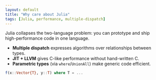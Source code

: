 ```yaml
---
layout: default
title: "Why care about Julia"
tags: [Julia, performance, multiple-dispatch]
---
```


Julia collapses the two-language problem: you can prototype and ship high-performance code in one language.

- **Multiple dispatch** expresses algorithms over relationships between types.
- **JIT + LLVM** gives C-like performance without hand-written C.
- **Parametric types** (via `where`/`UnionAll`) make generic code efficient.

```julia
f(x::Vector{T}, y::T) where T = ...

